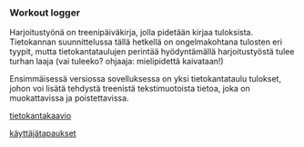 ### Workout logger

Harjoitustyönä on treenipäiväkirja, jolla pidetään kirjaa tuloksista. Tietokannan suunnittelussa tällä hetkellä on ongelmakohtana tulosten eri tyypit, mutta tietokantataulujen perintää hyödyntämällä harjoitustyöstä tulee turhan laaja (vai tuleeko? ohjaaja: mielipidettä kaivataan!)

Ensimmäisessä versiossa sovelluksessa on yksi tietokantataulu tulokset, johon voi lisätä tehdystä treenistä tekstimuotoista tietoa, joka on muokattavissa ja poistettavissa.

[tietokantakaavio](https://github.com/korolainenriikka/WorkoutLogger-tsoha/blob/master/documentation/tshohadiagram.png)

[käyttäjätapaukset](https://github.com/korolainenriikka/WorkoutLogger-tsoha/blob/master/documentation/user_stories.md)